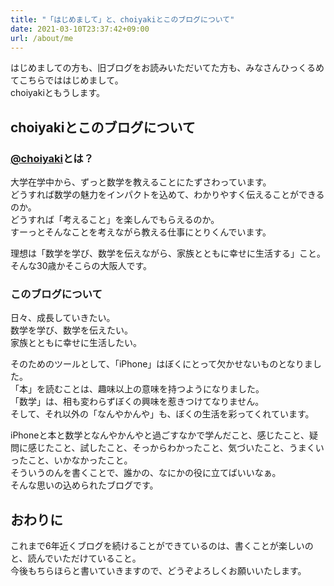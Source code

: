 ```yaml
---
title: "「はじめまして」と、choiyakiとこのブログについて"
date: 2021-03-10T23:37:42+09:00
url: /about/me
---
```

はじめましての方も、旧ブログをお読みいただいてた方も、みなさんひっくるめてこちらでははじめまして。  
choiyakiともうします。

## choiyakiとこのブログについて

### [@choiyaki][2]とは？

大学在学中から、ずっと数学を教えることにたずさわっています。  
どうすれば数学の魅力をインパクトを込めて、わかりやすく伝えることができるのか。  
どうすれば「考えること」を楽しんでもらえるのか。  
すーっとそんなことを考えながら教える仕事にとりくんでいます。

理想は「数学を学び、数学を伝えながら、家族とともに幸せに生活する」こと。  
そんな30歳かそこらの大阪人です。

### このブログについて

日々、成長していきたい。  
数学を学び、数学を伝えたい。  
家族とともに幸せに生活したい。

そのためのツールとして、「iPhone」はぼくにとって欠かせないものとなりました。  
「本」を読むことは、趣味以上の意味を持つようになりました。  
「数学」は、相も変わらずぼくの興味を惹きつけてなりません。  
そして、それ以外の「なんやかんや」も、ぼくの生活を彩ってくれています。

iPhoneと本と数学となんやかんやと過ごすなかで学んだこと、感じたこと、疑問に感じたこと、試したこと、そっからわかったこと、気づいたこと、うまくいったこと、いかなかったこと。  
そういうのんを書くことで、誰かの、なにかの役に立てばいいなぁ。  
そんな思いの込められたブログです。

## おわりに

これまで6年近くブログを続けることができているのは、書くことが楽しいのと、読んでいただけていること。  
今後もちらほらと書いていきますので、どうぞよろしくお願いいたします。

 [1]: http://d.hatena.ne.jp/choiyaki/
 [2]: https://twitter.com/choiyaki
